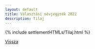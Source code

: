 ```yaml
---
layout: default
title: Választási névjegyzék 2022
description: Tilaj
---
```


{% include settlementHTMLs/Tilaj.html %}

[Vissza](./)